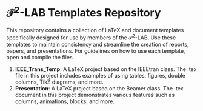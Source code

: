 # $\mathcal{P}^2$-LAB Templates Repository

This repository contains a collection of LaTeX and document templates specifically designed for use by members of the $\mathcal{P}^2$-LAB. Use these templates to maintain consistency and streamline the creation of reports, papers, and presentations. For guidelines on how to use each template, open and compile the files.

1. **IEEE_Trans_Temp**: A LaTeX project based on the IEEEtran class. The .tex file in this project includes examples of using tables, figures, double columns, TikZ diagrams, and more.
2. **Presentation**: A LaTeX project based on the Beamer class. The .tex document in this project demonstrates various features such as columns, animations, blocks, and more.

